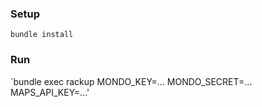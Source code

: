 ### Setup
`bundle install`

### Run
`bundle exec rackup MONDO_KEY=... MONDO_SECRET=... MAPS_API_KEY=...'
